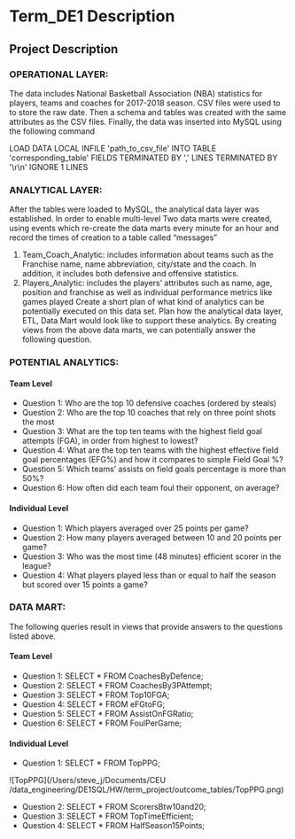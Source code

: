 # Term_DE1 Description 

## Project Description 


### OPERATIONAL LAYER: 

The data includes National Basketball Association (NBA) statistics for players, teams and coaches for 2017-2018 season. CSV files were used to to store the raw date. Then a schema and tables was created with the same attributes as the CSV files. Finally, the data was inserted into MySQL using the following command 

LOAD DATA 
LOCAL INFILE 'path_to_csv_file'
INTO TABLE 'corresponding_table'
FIELDS TERMINATED BY ','
LINES TERMINATED BY '\r\n'
IGNORE 1 LINES 

### ANALYTICAL LAYER: 
After the tables were loaded to MySQL, the analytical data layer was established. In order to enable multi-level Two data marts were created, using events which re-create the data marts every minute for an hour and record the times of creation to a table called “messages”   


1. Team_Coach_Analytic: includes information about teams such as the Franchise name, name abbreviation, city/state and the coach. In addition, it includes both defensive and offensive statistics. 
1. Players_Analytic: includes the players’ attributes such as name, age, position and franchise as well as individual performance metrics like games played 
Create a short plan of what kind of analytics can be potentially executed on this data set. Plan how the analytical data layer, ETL, Data Mart would look like to support these analytics. 
By creating views from the above data marts, we can potentially answer the following question. 

### POTENTIAL ANALYTICS:  

#### Team Level 

* Question 1: Who are the top 10 defensive coaches (ordered by steals)
* Question 2: Who are the top 10 coaches that rely on three point shots the most 
* Question 3: What are the top ten teams with the highest field goal attempts (FGA), in order from highest to lowest? 
* Question 4: What are the top ten teams with the highest effective field goal percentages (EFG%) and how it compares to simple Field Goal %?  
* Question 5: Which teams’ assists on field goals percentage is more than 50%?
* Question 6: How often did each team foul their opponent, on average? 


#### Individual Level 

* Question 1: Which players averaged over 25 points per game? 
* Question 2: How many players averaged between 10 and 20 points per game?
* Question 3: Who was the most time (48 minutes) efficient scorer in the league? 
* Question 4: What players played less than or equal to half the season but scored over 15 points a game? 

### DATA MART: 

The following queries result in views that provide answers to the questions listed above.

#### Team Level 

* Question 1: SELECT * FROM CoachesByDefence;
* Question 2: SELECT * FROM CoachesBy3PAttempt;
* Question 3: SELECT * FROM Top10FGA;
* Question 4: SELECT * FROM eFGtoFG; 
* Question 5: SELECT * FROM AssistOnFGRatio;
* Question 6: SELECT * FROM FoulPerGame; 


#### Individual Level 

* Question 1: SELECT * FROM TopPPG;

![TopPPG](/Users/steve_j/Documents/CEU /data_engineering/DE1SQL/HW/term_project/outcome_tables/TopPPG.png)

* Question 2: SELECT * FROM ScorersBtw10and20;
* Question 3: SELECT * FROM TopTimeEfficient;
* Question 4: SELECT * FROM HalfSeason15Points;

